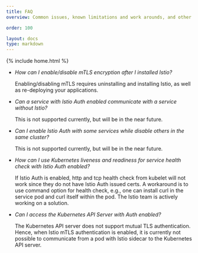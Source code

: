 ```yaml
---
title: FAQ
overview: Common issues, known limitations and work arounds, and other frequently asked questions on this topic.

order: 100

layout: docs
type: markdown
---
```

{% include home.html %}

* _How can I enable/disable mTLS encryption after I installed Istio?_

  Enabling/disabling mTLS requires uninstalling and installing Istio,
  as well as re-deploying your applications.

* _Can a service with Istio Auth enabled communicate with a service without
  Istio?_

  This is not supported currently, but will be in the near future.

* _Can I enable Istio Auth with some services while disable others in the
  same cluster?_

  This is not supported currently, but will be in the near future.

* _How can I use Kubernetes liveness and readiness for service health check
  with Istio Auth enabled?_

  If Istio Auth is enabled, http and tcp health check from kubelet will not
  work since they do not have Istio Auth issued certs. A workaround is to
  use command option for health check, e.g., one can install curl in the
  service pod and curl itself within the pod. The Istio team is actively
  working on a solution.

* _Can I access the Kubernetes API Server with Auth enabled?_

  The Kubernetes API server does not support mutual TLS
  authentication. Hence, when Istio mTLS authentication is enabled, it is
  currently not possible to communicate from a pod with Istio sidecar to
  the Kubernetes API server.

